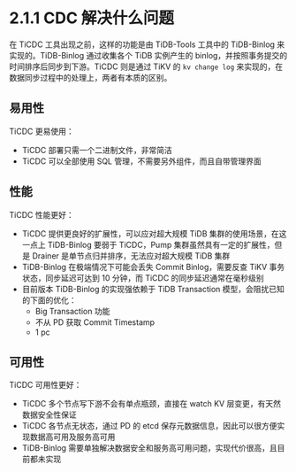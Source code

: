 # 2.1.1 CDC 解决什么问题

在 TiCDC 工具出现之前，这样的功能是由 TiDB-Tools 工具中的 TiDB-Binlog 来实现的。TiDB-Binlog 通过收集各个 TiDB 实例产生的 binlog，并按照事务提交的时间排序后同步到下游。TiCDC 则是通过 TiKV 的 `kv change log` 来实现的，在数据同步过程中的处理上，两者有本质的区别。

## 易用性

TiCDC 更易使用：
* TiCDC 部署只需一个二进制文件，非常简洁
* TiCDC 可以全部使用 SQL 管理，不需要另外组件，而且自带管理界面

## 性能
TiCDC 性能更好：

* TiCDC 提供更良好的扩展性，可以应对超大规模 TiDB 集群的使用场景，在这一点上 TiDB-Binlog 要弱于 TiCDC，Pump 集群虽然具有一定的扩展性，但是 Drainer 是单节点归并排序，无法应对超大规模 TiDB 集群
* TiDB-Binlog 在极端情况下可能会丢失 Commit Binlog，需要反查 TiKV 事务状态，同步延迟可达到 10 分钟，而 TiCDC 的同步延迟通常在毫秒级别
* 目前版本 TiDB-Binlog 的实现强依赖于 TiDB Transaction 模型，会阻扰已知的下面的优化：
  * Big Transaction 功能
  * 不从 PD 获取 Commit Timestamp
  * 1 pc

## 可用性

TiCDC 可用性更好：
* TiCDC 多个节点写下游不会有单点瓶颈，直接在 watch KV 层变更，有天然数据安全性保证
* TiCDC 各节点无状态，通过 PD 的 etcd 保存元数据信息，因此可以很方便实现数据高可用及服务高可用
* TiDB-Binlog 需要单独解决数据安全和服务高可用问题，实现代价很高，且目前都未实现

